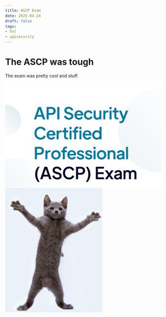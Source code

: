 ```yaml
---
title: ASCP Exam
date: 2025-04-24
draft: false
tags:
- hot
- apisecurity
---
```


# The ASCP was tough
The exam was pretty cool and stuff.
![Image Description](/images/Pasted%20image%2020250426144525.png)
![Image Description](/images/giphy.gif)